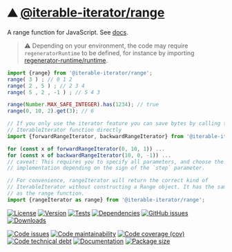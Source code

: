 :mountain: [@iterable-iterator/range](https://iterable-iterator.github.io/range)
==

A range function for JavaScript.
See [docs](https://iterable-iterator.github.io/range/index.html).

> :warning: Depending on your environment, the code may require
> `regeneratorRuntime` to be defined, for instance by importing
> [regenerator-runtime/runtime](https://www.npmjs.com/package/regenerator-runtime).

```js
import {range} from '@iterable-iterator/range';
range( 3 ) ; // 0 1 2
range( 2 , 5 ) ; // 2 3 4
range( 5 , 2 , -1 ) ; // 5 4 3

range(Number.MAX_SAFE_INTEGER).has(1234); // true
range(0, 10, 2).get(3); // 6

// If you only use the iterator feature you can save bytes by calling the
// IterableIterator function directly
import {forwardRangeIterator, backwardRangeIterator} from '@iterable-iterator/range';

for (const x of forwardRangeIterator(0, 10, 1)) ...
for (const x of backwardRangeIterator(10, 0, -1)) ...
// caveat: This requires you to specify all parameters, and choose the correct
// implementation depending on the sign of the `step` parameter.

// For convenience, rangeIterator will return the correct kind of
// IterableIterator without constructing a Range object. It has the same signature
// as the range function.
import {rangeIterator as range} from '@iterable-iterator/range';
```

[![License](https://img.shields.io/github/license/iterable-iterator/range.svg)](https://raw.githubusercontent.com/iterable-iterator/range/main/LICENSE)
[![Version](https://img.shields.io/npm/v/@iterable-iterator/range.svg)](https://www.npmjs.org/package/@iterable-iterator/range)
[![Tests](https://img.shields.io/github/workflow/status/iterable-iterator/range/ci:test?event=push&label=tests)](https://github.com/iterable-iterator/range/actions/workflows/ci:test.yml?query=branch:main)
[![Dependencies](https://img.shields.io/librariesio/github/iterable-iterator/range.svg)](https://github.com/iterable-iterator/range/network/dependencies)
[![GitHub issues](https://img.shields.io/github/issues/iterable-iterator/range.svg)](https://github.com/iterable-iterator/range/issues)
[![Downloads](https://img.shields.io/npm/dm/@iterable-iterator/range.svg)](https://www.npmjs.org/package/@iterable-iterator/range)

[![Code issues](https://img.shields.io/codeclimate/issues/iterable-iterator/range.svg)](https://codeclimate.com/github/iterable-iterator/range/issues)
[![Code maintainability](https://img.shields.io/codeclimate/maintainability/iterable-iterator/range.svg)](https://codeclimate.com/github/iterable-iterator/range/trends/churn)
[![Code coverage (cov)](https://img.shields.io/codecov/c/gh/iterable-iterator/range/main.svg)](https://codecov.io/gh/iterable-iterator/range)
[![Code technical debt](https://img.shields.io/codeclimate/tech-debt/iterable-iterator/range.svg)](https://codeclimate.com/github/iterable-iterator/range/trends/technical_debt)
[![Documentation](https://iterable-iterator.github.io/range/badge.svg)](https://iterable-iterator.github.io/range/source.html)
[![Package size](https://img.shields.io/bundlephobia/minzip/@iterable-iterator/range)](https://bundlephobia.com/result?p=@iterable-iterator/range)
